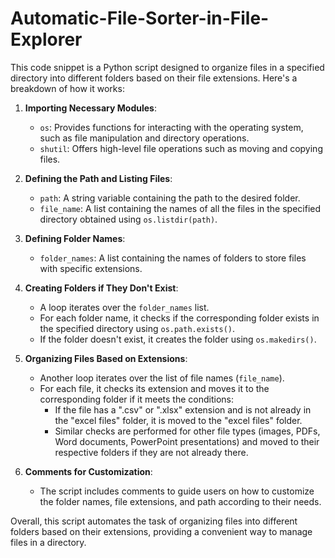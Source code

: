 # Automatic-File-Sorter-in-File-Explorer

This code snippet is a Python script designed to organize files in a specified directory into different folders based on their file extensions. Here's a breakdown of how it works:

1. **Importing Necessary Modules**: 
   - `os`: Provides functions for interacting with the operating system, such as file manipulation and directory operations.
   - `shutil`: Offers high-level file operations such as moving and copying files.

2. **Defining the Path and Listing Files**:
   - `path`: A string variable containing the path to the desired folder.
   - `file_name`: A list containing the names of all the files in the specified directory obtained using `os.listdir(path)`.

3. **Defining Folder Names**:
   - `folder_names`: A list containing the names of folders to store files with specific extensions.

4. **Creating Folders if They Don't Exist**:
   - A loop iterates over the `folder_names` list.
   - For each folder name, it checks if the corresponding folder exists in the specified directory using `os.path.exists()`.
   - If the folder doesn't exist, it creates the folder using `os.makedirs()`.

5. **Organizing Files Based on Extensions**:
   - Another loop iterates over the list of file names (`file_name`).
   - For each file, it checks its extension and moves it to the corresponding folder if it meets the conditions:
     - If the file has a ".csv" or ".xlsx" extension and is not already in the "excel files" folder, it is moved to the "excel files" folder.
     - Similar checks are performed for other file types (images, PDFs, Word documents, PowerPoint presentations) and moved to their respective folders if they are not already there.

6. **Comments for Customization**:
   - The script includes comments to guide users on how to customize the folder names, file extensions, and path according to their needs.

Overall, this script automates the task of organizing files into different folders based on their extensions, providing a convenient way to manage files in a directory.
